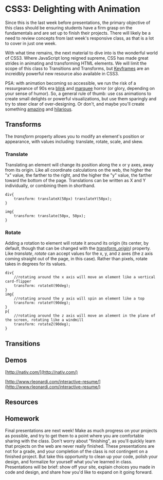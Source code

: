 # CSS3: Delighting with Animation

Since this is the last week before presentations, the primary objective of this class should be ensuring students have a firm grasp on the fundamentals and are set up to finish their projects. There will likely be a need to review concepts from last week's responsive class, as that is a lot to cover in just one week.

With what time remains, the next material to dive into is the wonderful world of CSS3. Where JavaScript long reigned supreme, CSS has made great strides in animating and transforming HTML elements. We will limit the scope of this class to Transitions and Transforms, but [Keyframes](http://www.smashingmagazine.com/2011/05/17/an-introduction-to-css3-keyframe-animations/) are an increidbly powerful new resource also available in CSS3.

PSA: with animation becoming so accessible, we run the risk of a ressurgeance of 90s era [blink](https://developer.mozilla.org/en-US/docs/Web/HTML/Element/blink) and [marquee](https://developer.mozilla.org/en-US/docs/Web/HTML/Element/marquee) horror (or glory, depending on your sense of humor). So, a general rule of thumb: use css animations to create small delights or powerful visualizations, but use them sparingly and try to steer clear of over-designing. Or don't, and maybe you'll create something [amazing](http://buttzlol.com/) and [hilarious](http://art.yale.edu/).

## Transforms

The _transform_ property allows you to modify an element's position or appearance, with values including: translate, rotate, scale, and skew.

### Translate

Translating an element will change its position along the x or y axes, away from its origin. Like all coordinate calculations on the web, the higher the "x" value, the farther to the right, and the higher the "y" value, the farther toward the bottom of the page. Translations can be written as X and Y individually, or combining them in shorthand.

	div{
    	transform: translateX(50px) translateY(50px);
    }
    
    img{
    	transform: translate(50px, 50px);
    }

### Rotate

Adding a rotation to element will rotate it around its origin (its center, by default, though that can be changed with the _[transform_origin](https://developer.mozilla.org/en-US/docs/Web/CSS/transform-origin))_ property. Like _translate_, _rotate_ can accept values for the x, y, and z axes (the z axis coming straight out of the page, in this case). Rather than pixels, rotate takes in degrees for its values.

	div{
    	//rotating around the x axis will move an element like a vertical card-flipper
    	transform: rotateX(90deg);
    }
    img{
    	//rotating around the y axis will spin an element like a top
    	transform: rotateY(90deg);
    }
    p{
    	//rotating around the z axis will move an alement in the plane of the screen, rotating like a windmill
        transform: rotateZ(90deg);
    }
    


## Transitions



## Demos

[http://nativ.com/](http://nativ.com/)

[http://www.rleonardi.com/interactive-resume/](http://www.rleonardi.com/interactive-resume/)



## Resources

## Homework

Final presentations are next week! Make as much progress on your projects as possible, and try to get them to a point where you are comfortable sharing with the class. Don't worry about "finishing", as you'll quickly learn that projects on the web are never really finished. These presentations are not for a grade, and your completion of the class is not contingent on a finished project. But take this opportunity to clean up your code, polish your design, and formalize for yourself what you've learned in class. Presentations will be brief: show off your site, explain choices you made in code and design, and share how you'd like to expand on it going forward.

